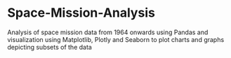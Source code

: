 # Space-Mission-Analysis

Analysis of space mission data from 1964 onwards using Pandas and visualization using Matplotlib, Plotly and Seaborn to plot charts and graphs depicting subsets of the data
